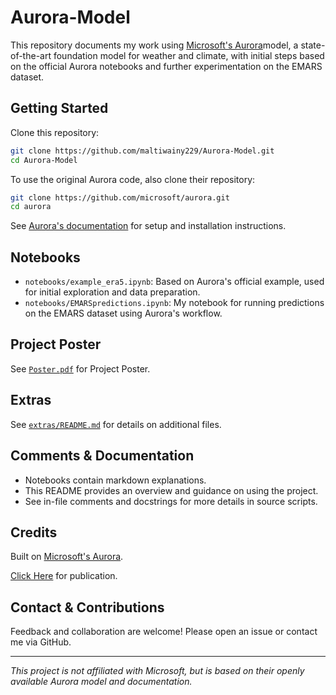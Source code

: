 # Aurora-Model

This repository documents my work using [Microsoft's Aurora](https://www.microsoft.com/en-us/research/project/aurora-forecasting/)model, a state-of-the-art foundation model for weather and climate, with initial steps based on the official Aurora notebooks and further experimentation on the EMARS dataset.

## Getting Started

Clone this repository:

```bash
git clone https://github.com/maltiwainy229/Aurora-Model.git
cd Aurora-Model
```

To use the original Aurora code, also clone their repository:

```bash
git clone https://github.com/microsoft/aurora.git
cd aurora
```
See [Aurora's documentation](https://microsoft.github.io/aurora/intro.html) for setup and installation instructions.

## Notebooks

- `notebooks/example_era5.ipynb`: Based on Aurora's official example, used for initial exploration and data preparation.
- `notebooks/EMARSpredictions.ipynb`: My notebook for running predictions on the EMARS dataset using Aurora's workflow.

## Project Poster

See [`Poster.pdf`](Poster.pdf) for Project Poster.
  
## Extras
  
See [`extras/README.md`](extras/README.md) for details on additional files.

## Comments & Documentation

- Notebooks contain markdown explanations.
- This README provides an overview and guidance on using the project.
- See in-file comments and docstrings for more details in source scripts.

## Credits

Built on [Microsoft's Aurora](https://github.com/microsoft/aurora).

[Click Here](https://www.nature.com/articles/s41586-025-09005-y) for publication.

## Contact & Contributions

Feedback and collaboration are welcome! Please open an issue or contact me via GitHub.

---

*This project  is not affiliated with Microsoft, but is based on their openly available Aurora model and documentation.*
